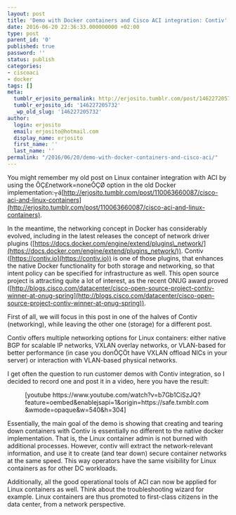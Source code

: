 ```yaml
---
layout: post
title: 'Demo with Docker containers and Cisco ACI integration: Contiv'
date: 2016-06-20 22:36:33.000000000 +02:00
type: post
parent_id: '0'
published: true
password: ''
status: publish
categories:
- ciscoaci
- docker
tags: []
meta:
  tumblr_erjosito_permalink: http://erjosito.tumblr.com/post/146227205732/demo-with-docker-containers-and-cisco-aci
  tumblr_erjosito_id: '146227205732'
  _wp_old_slug: '146227205732'
author:
  login: erjosito
  email: erjosito@hotmail.com
  display_name: erjosito
  first_name: ''
  last_name: ''
permalink: "/2016/06/20/demo-with-docker-containers-and-cisco-aci/"
---
```

You might remember my old post on Linux container integration with ACI by using the ÔÇ£network=noneÔÇØ option in the old Docker implementation:┬á[http://erjosito.tumblr.com/post/110063660087/cisco-aci-and-linux-containers](http://erjosito.tumblr.com/post/110063660087/cisco-aci-and-linux-containers).

In the meantime, the networking concept in Docker has considerably evolved, including in the latest releases the concept of network driver plugins ([https://docs.docker.com/engine/extend/plugins\_network/](https://docs.docker.com/engine/extend/plugins_network/)). Contiv ([https://contiv.io](https://contiv.io)) is one of those plugins, that enhances the native Docker functionality for both storage and networking, so that intent policy can be specified for infrastructure as well. This open source project is attracting quite a lot of interest, as the recent ONUG award proved ([http://blogs.cisco.com/datacenter/cisco-open-source-project-contiv-winner-at-onug-spring](http://blogs.cisco.com/datacenter/cisco-open-source-project-contiv-winner-at-onug-spring)).

First of all, we will focus in this post in one of the halves of Contiv (networking), while leaving the other one (storage) for a different post.

Contiv offers multiple networking options for Linux containers: either native BGP for scalable IP networks, VXLAN overlay networks, or VLAN-based for better performance (in case you donÔÇÖt have VXLAN offload NICs in your server) or interaction with VLAN-based physical networks.

I get often the question to run customer demos with Contiv integration, so I decided to record one and post it in a video, here you have the result:

<figure class="tmblr-embed tmblr-full">[youtube https://www.youtube.com/watch?v=b7Gb1CiSzJQ?feature=oembed&amp;enablejsapi=1&amp;origin=https://safe.txmblr.com&amp;wmode=opaque&amp;w=540&amp;h=304]</figure>

Essentially, the main goal of the demo is showing that creating and tearing down containers with Contiv is essentially no different to the native docker implementation. That is, the Linux container admin is not burned with additional processes. However, contiv will extract the network-relevant information, and use it to create (and tear down) secure container networks at the same speed. This way operators have the same visibility for Linux containers as for other DC workloads.

Additionally, all the good operational tools of ACI can now be applied for Linux containers as well. Think about the troubleshooting wizard for example. Linux containers are thus promoted to first-class citizens in the data center, from a network perspective.

